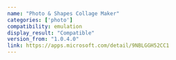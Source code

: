 ```yaml
---
name: "Photo & Shapes Collage Maker"
categories: ['photo']
compatibility: emulation
display_result: "Compatible"
version_from: "1.0.4.0"
link: https://apps.microsoft.com/detail/9NBLGGH52CC1
---
```

